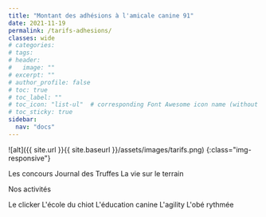 ```yaml
---
title: "Montant des adhésions à l'amicale canine 91"
date: 2021-11-19
permalink: /tarifs-adhesions/
classes: wide
# categories: 
# tags: 
# header:
#   image: ""
# excerpt: ""
# author_profile: false
# toc: true
# toc_label: ""
# toc_icon: "list-ul"  # corresponding Font Awesome icon name (without fa prefix)
# toc_sticky: true
sidebar:
  nav: "docs"
---
```

![alt]({{ site.url }}{{ site.baseurl }}/assets/images/tarifs.png)
{:class="img-responsive"}




Les concours
Journal des Truffes
La vie sur le terrain

Nos activités

Le clicker
L'école du chiot
L'éducation canine
L'agility
L'obé rythmée

